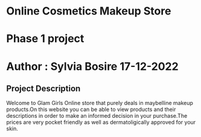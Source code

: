 # Online Cosmetics Makeup Store
# Phase 1 project
# Author : Sylvia Bosire 17-12-2022

## Project Description
Welcome to Glam Girls Online store that purely deals in maybelline makeup products.On this website you can be able to view products and their descriptions in order to make an informed decision in your purchase.The prices are very pocket friendly as well as dermatoligically approved for your skin.

